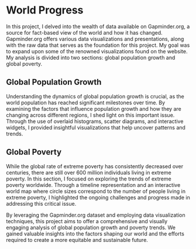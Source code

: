 # World Progress
In this project, I delved into the wealth of data available on Gapminder.org, a source for fact-based view of the world and how it has changed. Gapminder.org offers various data visualizations and presentations, along with the raw data that serves as the foundation for this project. My goal was to expand upon some of the renowned visualizations found on the website. My analysis is divided into two sections: global population growth and global poverty.

## Global Population Growth
Understanding the dynamics of global population growth is crucial, as the world population has reached significant milestones over time. By examining the factors that influence population growth and how they are changing across different regions, I shed light on this important issue. Through the use of overlaid histograms, scatter diagrams, and interactive widgets, I provided insightful visualizations that help uncover patterns and trends.

## Global Poverty
While the global rate of extreme poverty has consistently decreased over centuries, there are still over 600 million individuals living in extreme poverty. In this section, I focused on exploring the trends of extreme poverty worldwide. Through a timeline representation and an interactive world map where circle sizes correspond to the number of people living in extreme poverty, I highlighted the ongoing challenges and progress made in addressing this critical issue.

By leveraging the Gapminder.org dataset and employing data visualization techniques, this project aims to offer a comprehensive and visually engaging analysis of global population growth and poverty trends. We gained valuable insights into the factors shaping our world and the efforts required to create a more equitable and sustainable future.
